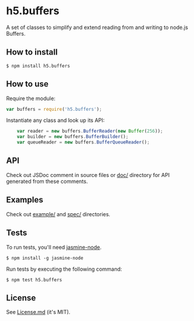 # h5.buffers

A set of classes to simplify and extend reading from and writing to
node.js Buffers.

## How to install

    $ npm install h5.buffers

## How to use

Require the module:

```javascript
var buffers = require('h5.buffers');
```

Instantiate any class and look up its API:

```javascript
    var reader = new buffers.BufferReader(new Buffer(256));
    var builder = new buffers.BufferBuilder();
    var queueReader = new buffers.BufferQueueReader();
```

## API

Check out JSDoc comment in source files or
[doc/](https://github.com/morkai/h5.buffers/tree/master/doc/api/)
directory for API generated from these comments.

## Examples

Check out [example/](https://github.com/morkai/h5.buffers/tree/master/example)
and [spec/](https://github.com/morkai/h5.buffers/tree/master/spec)
directories.

## Tests

To run tests, you'll need
[jasmine-node](https://github.com/mhevery/jasmine-node).

    $ npm install -g jasmine-node

Run tests by executing the following command:

    $ npm test h5.buffers

## License

See [License.md](https://raw.github.com/morkai/h5.buffers/master/License.md)
(it's MIT).
